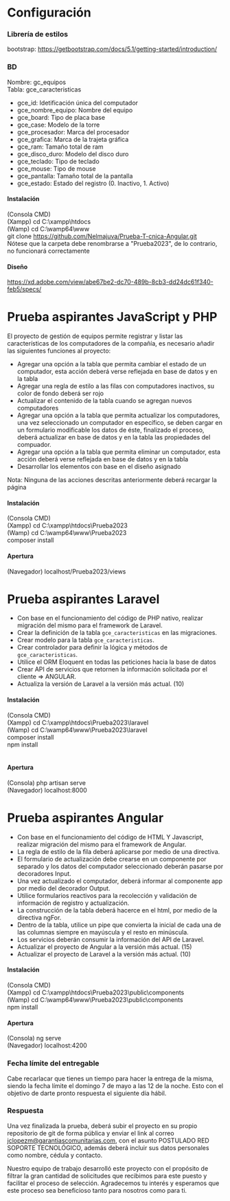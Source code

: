 # Configuración

### Librería de estilos

bootstrap: https://getbootstrap.com/docs/5.1/getting-started/introduction/

### BD

Nombre: gc_equipos <br>
Tabla: gce_caracteristicas

- gce_id: Idetificación única del computador
- gce_nombre_equipo: Nombre del equipo
- gce_board: Tipo de placa base
- gce_case: Modelo de la torre
- gce_procesador: Marca del procesador
- gce_grafica: Marca de la trajeta gráfica
- gce_ram: Tamaño total de ram
- gce_disco_duro: Modelo del disco duro
- gce_teclado: Tipo de teclado
- gce_mouse: Tipo de mouse
- gce_pantalla: Tamaño total de la pantalla
- gce_estado: Estado del registro (0. Inactivo, 1. Activo)

#### Instalación

(Consola CMD) <br>
(Xampp) cd C:\xampp\htdocs <br>
(Wamp) cd C:\wamp64\www <br>
git clone https://github.com/Nelmajuva/Prueba-T-cnica-Angular.git <br>
Nótese que la carpeta debe renombrarse a "Prueba2023", de lo contrario, no funcionará correctamente <br>

#### Diseño

https://xd.adobe.com/view/abe67be2-dc70-489b-8cb3-dd24dc61f340-feb5/specs/

# Prueba aspirantes JavaScript y PHP

El proyecto de gestión de equipos permite registrar y listar las características de los computadores de la compañía, es necesario añadir las siguientes funciones al proyecto:

- Agregar una opción a la tabla que permita cambiar el estado de un computador, esta acción deberá verse reflejada en base de datos y en la tabla
- Agregar una regla de estilo a las filas con computadores inactivos, su color de fondo deberá ser rojo
- Actualizar el contenido de la tabla cuando se agregan nuevos computadores
- Agregar una opción a la tabla que permita actualizar los computadores, una vez seleccionado un computador en específico, se deben cargar en un formulario modificable los datos de éste, finalizado el proceso, deberá actualizar en base de datos y en la tabla las propiedades del compuador.
- Agregar una opción a la tabla que permita eliminar un computador, esta acción deberá verse reflejada en base de datos y en la tabla
- Desarrollar los elementos con base en el diseño asignado

Nota: Ninguna de las acciones descritas anteriormente deberá recargar la página

#### Instalación

(Consola CMD) <br>
(Xampp) cd C:\xampp\htdocs\Prueba2023 <br>
(Wamp) cd C:\wamp64\www\Prueba2023 <br>
composer install

#### Apertura

(Navegador) localhost/Prueba2023/views

# Prueba aspirantes Laravel

- Con base en el funcionamiento del código de PHP nativo, realizar migración del mismo para el framework de Laravel.
- Crear la definición de la tabla `gce_caracteristicas` en las migraciones.
- Crear modelo para la tabla `gce_caracteristicas`.
- Crear controlador para definir la lógica y métodos de `gce_caracteristicas`.
- Utilice el ORM Eloquent en todas las peticiones hacia la base de datos
- Crear API de servicios que retornen la información solicitada por el cliente => ANGULAR.
- Actualiza la versión de Laravel a la versión más actual. (10)

#### Instalación

(Consola CMD) <br>
(Xampp) cd C:\xampp\htdocs\Prueba2023\laravel <br>
(Wamp) cd C:\wamp64\www\Prueba2023\laravel <br>
composer install <br>
npm install <br>
<br>

#### Apertura

(Consola) php artisan serve <br>
(Navegador) localhost:8000

# Prueba aspirantes Angular

- Con base en el funcionamiento del código de HTML Y Javascript, realizar migración del mismo para el framework de Angular.
- La regla de estilo de la fila deberá aplicarse por medio de una directiva.
- El formulario de actualización debe crearse en un componente por separado y los datos del computador seleccionado deberán pasarse por decoradores Input.
- Una vez actualizado el computador, deberá informar al componente app por medio del decorador Output.
- Utilice formularios reactivos para la recolección y validación de información de registro y actualización.
- La construcción de la tabla deberá hacerce en el html, por medio de la directiva ngFor.
- Dentro de la tabla, utilice un pipe que convierta la inicial de cada una de las columnas siempre en mayúscula y el resto en minúscula.
- Los servicios deberán consumir la información del API de Laravel.
- Actualizar el proyecto de Angular a la versión más actual. (15)
- Actualizar el proyecto de Laravel a la versión más actual. (10)

#### Instalación

(Consola CMD) <br>
(Xampp) cd C:\xampp\htdocs\Prueba2023\public\components <br>
(Wamp) cd C:\wamp64\www\Prueba2023\public\components <br>
npm install

#### Apertura

(Consola) ng serve <br>
(Navegador) localhost:4200

###  Fecha límite del entregable

Cabe recarlacar que tienes un tiempo para hacer la entrega de la misma, siendo la fecha límite el domingo 7 de mayo a las 12 de la noche. Esto con el objetivo de darte pronto respuesta el siguiente día hábil.

###  Respuesta

Una vez finalizada la prueba, deberá subir el proyecto en su propio repositorio de git de forma pública y enviar el link al correo jclopezm@garantiascomunitarias.com, con el asunto POSTULADO RED SOPORTE TECNOLÓGICO, además deberá incluir sus datos personales como nombre, cédula y contacto.

Nuestro equipo de trabajo desarrolló este proyecto con el propósito de filtrar la gran cantidad de solicitudes que recibimos para este puesto y facilitar el proceso de selección. Agradecemos tu interés y esperamos que este proceso sea beneficioso tanto para nosotros como para ti.
